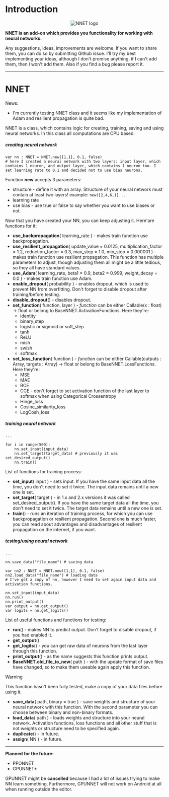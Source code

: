 # Introduction 
<div style="text-align:center; image-rendering: -webkit-optimize-contrast; image-rendering: crisp-edges; image-rendering: pixelated;">
  <img src="https://i.postimg.cc/7689k1gx/NNET-logo.png" alt="NNET logo" />
</div>

**NNET is an add-on which provides you functionality for working with neural networks.**

Any suggestions, ideas, improvements are welcome. If you want to share them, you can do so by submitting Github issue. I'll try my best implementing your ideas, although I don't promise anything, if I can't add them, then I won't add them. Also if you find a bug please report it.

---
# NNET

News:
- I'm currently testing NNET class and it seems like my implementation of Adam and resilient propagation is quite bad.

NNET is a class, which contains logic for creating, training, saving and using neural networks. In this class all computations are CPU based.

##### creating neural network 
```GDScript
var nn : NNET = NNET.new([1,1], 0.1, false)
# here I created a neural network with two layers: input layer, which contains 1 neuron, and output layer, which contains 1 neuron too. I set learning rate to 0.1 and decided not to use bias neurons.
```

Function **new** accepts 3 parameters:
- structure   -   define it with an array. Structure of your neural network must contain at least two layers! example: `new([2,4,6,1]...`
- learning rate
- use bias   -   use true or false to say whether you want to use biases or not.

Now that you have created your NN, you can keep adjusting it. Here'are functions for it:
- **use_backpropagation**( learning_rate )   -   makes train function use backpropagation.
- **use_resilient_propagation**( update_value = 0.0125, multiplication_factor = 1.2, reduction_factor = 0.3, max_step = 1.0, min_step = 0.000001 )   -   makes train function use resilient propagation. This function has multiple parameters to adjust, though adjusting them all might be a little
tedious, so they all have standard values.
- **use_Adam**( learning_rate, beta1 = 0.9, beta2 = 0.999, weight_decay = 0.0 )   -   makes train function use Adam.
- **enable_dropout**( probability )   -   enables dropout, which is used to prevent NN from overfitting. Don't forget to disable dropout after training/before testing.
- **disable_dropout**() - disables dropout.
- **set_function**( function, layer )   -   *function* can be either Callable(x : float) -> float or belong to BaseNNET.ActivationFunctions. Here they're:
    - identity
	- binary_step
	- logistic or sigmoid or soft_step
	- tanh
	- ReLU
	- mish
	- swish
	- softmax
- **set_loss_function**( function )   -   *function* can be either Callable(outputs : Array, targets : Array) -> float or belong to BaseNNET.LossFunctions. Here they're:
	- MSE
	- MAE
	- BCE
	- CCE   -   don't forget to set activation function of the last layer to softmax when using Categorical Crossentropy
	- Hinge_loss
	- Cosine_similarity_loss
	- LogCosh_loss 

##### training neural network
```GDScript
...

for i in range(500):
    nn.set_input(input_data)
    nn.set_target(target_data) # previously it was set_desired_output()
    nn.train()
```

List of functions for training process:
- **set_input**( input )   -   sets input. If you have the same input data all the time, you don't need to set it twice. The input data remains until a new one is set.
- **set_target**( target )   -   in 1.x and 2.x versions it was called set_desired_output(). If you have the same target data all the time, you don't need to set it twice. The target data remains until a new one is set.
- **train**()   -   runs an iteration of training process, for which you can use backpropagation or resilient propagation. Second one is much faster, you can read about advantages and disadvantages of resilient propagation on the internet, if you want.

##### testing/using neural network
```GDScript
...

nn.save_data("file_name") # saving data

var nn2 : NNET = NNET.new([1,1], 0.1, false)
nn2.load_data("file_name") # loading data
# I've got a copy of nn, however I need to set again input data and activation functions.

nn.set_input(input_data)
nn.run()
nn.print_output()
var output = nn.get_output()
var logits = nn.get_logits()
```
List of useful functions and functions for testing:
- **run**()   -   makes NN to predict output. Don't forget to disable dropout, if you had enabled it.
- **get_output**()
- **get_logits**()   -   you can get raw data of neurons from the last layer through this function.
- **print_output**()   -   as the name suggests this function prints output.
- **BaseNNET.old_file_to_new**( path )   -   with the update format of save files have changed, so to make them useable again apply this function.
> [!WARNING]
> This function hasn't been fully tested, make a copy of your data files before using it.
- **save_data**( path, binary = true )   -   save weights and structure of your neural network with this function. With the second parameter you can choose between binary and non-binary formats.
- **load_data**( path )   -   loads weights and structure into your neural network. Activation functions, loss functions and all other stuff that is not weights or structure need to be specified again.
- **duplicate**()   -   in future.
- **assign**( NN )   -   in future.

---

**Planned for the future:**
- PPONNET
- GPUNNET*

GPUNNET might be **cancelled** because I had a lot of issues trying to make NN learn something. Furthermore, GPUNNET will not work on Android at all when running outside the editor. 
